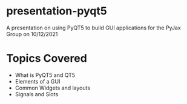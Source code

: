 # presentation-pyqt5
A presentation on using PyQT5 to build GUI applications for the PyJax Group on 10/12/2021

# Topics Covered
 - What is PyQT5 and QT5
 - Elements of a GUI
 - Common Widgets and layouts
 - Signals and Slots
